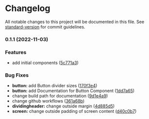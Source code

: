 # Changelog

All notable changes to this project will be documented in this file. See [standard-version](https://github.com/conventional-changelog/standard-version) for commit guidelines.

### 0.1.1 (2022-11-03)


### Features

* add initial components ([5c771a3](https://github.com/FRickReich/lcars-framework/commit/5c771a3229d5a553e403e4a2acbdb2c8511c82c7))


### Bug Fixes

* **button:** add Button divider sizes ([170f3e4](https://github.com/FRickReich/lcars-framework/commit/170f3e4bcec3f0639d45dc1d6ebdec4e7388d402))
* **button:** add Documentation for Button Component ([1dd7a65](https://github.com/FRickReich/lcars-framework/commit/1dd7a6595e0f17626841b674e38045ef39c06c3e))
* change build path for documentation ([9d1e4a9](https://github.com/FRickReich/lcars-framework/commit/9d1e4a9b4ca01ef80ffdb442d31c1d36d334e064))
* change github workflows ([361a68b](https://github.com/FRickReich/lcars-framework/commit/361a68b5c33c9d7e98838cf80cf7c5d8fbccca23))
* **dividingheader:** change outside margin ([4d885d5](https://github.com/FRickReich/lcars-framework/commit/4d885d5bfbe9b93e9a539c1e0fc6e20d83f589d6))
* **screen:** change outside padding of screen content ([d40c0b7](https://github.com/FRickReich/lcars-framework/commit/d40c0b7dcfcb58662e648dfd478e5916ae27957b))
